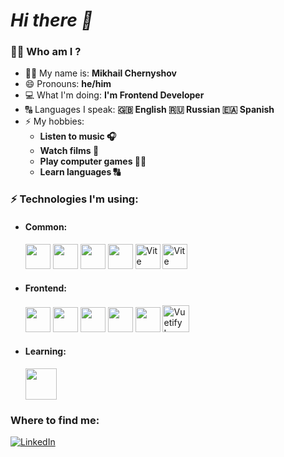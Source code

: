 # ***Hi there 👋***

### :man_technologist: Who am I ?<br>

* 🙋‍♂️ My name is: **Mikhail Chernyshov**
* 😄 Pronouns: **he/him**
* 💻 What I'm doing: **I'm Frontend Developer**
* 🔠 Languages I speak: **🇬🇧 English 🇷🇺 Russian 🇪🇦 Spanish**
* ⚡️ My hobbies:
    - **Listen to music 🎧**
    - **Watch films 🍿**
    - **Play computer games 👨‍💻**
    - **Learn languages 🔠**

### ⚡️ Technologies I'm using:
* <div>
  <h4 display="inline"><bold>Common:</bold></h4>
  <img height="40" src="https://user-images.githubusercontent.com/25181517/192108372-f71d70ac-7ae6-4c0d-8395-51d8870c2ef0.png">
  <img height="40" src="https://user-images.githubusercontent.com/25181517/192108891-d86b6220-e232-423a-bf5f-90903e6887c3.png">
  <img height="40" src="https://user-images.githubusercontent.com/25181517/121401671-49102800-c959-11eb-9f6f-74d49a5e1774.png">
  <img height="40" src="https://user-images.githubusercontent.com/25181517/183049794-a3dfaddd-22ee-4ffe-b0b4-549ccd4879f9.png">
  <img height="40" src="https://vitejs.dev/logo.svg" alt="Vite logo">
  <img height="40" src="https://www.vectorlogo.zone/logos/netlify/netlify-icon.svg" alt="Vite logo">
</div>

* <div>
  <h4><bold>Frontend:</bold></h4>
  <img height="40" src="https://user-images.githubusercontent.com/25181517/192158954-f88b5814-d510-4564-b285-dff7d6400dad.png"> 
  <img height="40" src="https://user-images.githubusercontent.com/25181517/183898674-75a4a1b1-f960-4ea9-abcb-637170a00a75.png">
  <img height="40" src="https://user-images.githubusercontent.com/25181517/192158956-48192682-23d5-4bfc-9dfb-6511ade346bc.png">
  <img height="40" src="https://user-images.githubusercontent.com/25181517/117447155-6a868a00-af3d-11eb-9cfe-245df15c9f3f.png">
  <img height="40" src="https://user-images.githubusercontent.com/25181517/117448124-a2da9800-af3e-11eb-85d2-bd1b69b65603.png">
  <img alt="Vuetify Logo" height="43" src="https://cdn.vuetifyjs.com/images/logos/logo.svg">
</div>

* <div>
    <h4><bold>Learning:</bold></h4>
  <img height="50" src="https://user-images.githubusercontent.com/25181517/183897015-94a058a6-b86e-4e42-a37f-bf92061753e5.png">
</div>

### Where to find me:
<p>
  <a href="https://www.linkedin.com/in/chernyshov-mikhail-al/" target="_blank"><img alt="LinkedIn" src="https://img.shields.io/badge/linkedin-%230077B5.svg?&style=for-the-badge&logo=linkedin&logoColor=white" /></a>
</p>
